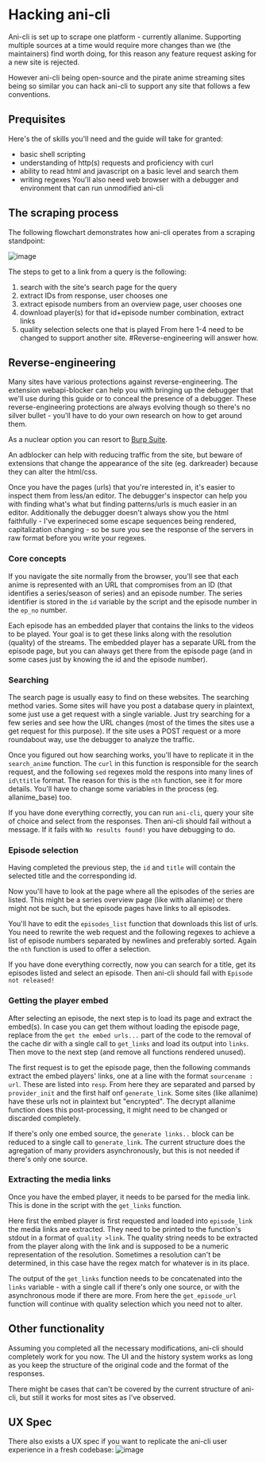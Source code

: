 # Hacking ani-cli
Ani-cli is set up to scrape one platform - currently allanime. Supporting multiple sources at a time would require more changes than we (the maintainers) find worth doing, for this reason any feature request asking for a new site is rejected.

However ani-cli being open-source and the pirate anime streaming sites being so similar you can hack ani-cli to support any site that follows a few conventions.

## Prequisites
Here's the of skills you'll need and the guide will take for granted:
- basic shell scripting
- understanding of http(s) requests and proficiency with curl
- ability to read html and javascript on a basic level and search them
- writing regexes
You'll also need web browser with a debugger and environment that can run unmodified ani-cli

## The scraping process
The following flowchart demonstrates how ani-cli operates from a scraping standpoint:

![image](.assets/ani-cli-scraping-flow.png)

The steps to get to a link from a query is the following:
1. search with the site's search page for the query
2. extract IDs from response, user chooses one
3. extract episode numbers from an overview page, user chooses one
4. download player(s) for that id+episode number combination, extract links
5. quality selection selects one that is played
From here 1-4 need to be changed to support another site. #Reverse-engineering will answer how.

## Reverse-engineering
Many sites have various protections against reverse-engineering.
The extension webapi-blocker can help you with bringing up the debugger that we'll use during this guide or to conceal the presence of a debugger.
These reverse-engineering protections are always evolving though so there's no silver bullet - you'll have to do your own research on how to get around them.

As a nuclear option you can resort to [Burp Suite](https://portswigger.net/burp/communitydownload).

An adblocker can help with reducing traffic from the site, but beware of extensions that change the appearance of the site (eg. darkreader) because they can alter the html/css.

Once you have the pages (urls) that you're interested in, it's easier to inspect them from less/an editor.
The debugger's inspector can help you with finding what's what but finding patterns/urls is much easier in an editor.
Additionally the debugger doesn't always show you the html faithfully - I've experineced some escape sequences being rendered, capitalization changing - so be sure you see the response of the servers in raw format before you write your regexes.

### Core concepts
If you navigate the site normally from the browser, you'll see that each anime is represented with an URL that compromises from an ID (that identifies a series/season of series) and an episode number.
The series identifier is stored in the `id` variable by the script and the episode number in the `ep_no` number.

Each episode has an embedded player that contains the links to the videos to be played.
Your goal is to get these links along with the resolution (quality) of the streams.
The embedded player has a separate URL from the episode page, but you can always get there from the episode page (and in some cases just by knowing the id and the episode number).

### Searching
The search page is usually easy to find on these websites. The searching method varies.
Some sites will have you post a database query in plaintext, some just use a get request with a single variable.
Just try searching for a few series and see how the URL changes (most of the times the sites use a get request for this purpose).
If the site uses a POST request or a more roundabout way, use the debugger to analyze the traffic.

Once you figured out how searching works, you'll have to replicate it in the `search_anime` function.
The `curl` in this function is responsible for the search request, and the following `sed` regexes mold the respons into many lines of `id\ttitle` format.
The reason for this is the `nth` function, see it for more details.
You'll have to change some variables in the process (eg. allanime_base) too.

If you have done everything correctly, you can run `ani-cli`, query your site of choice and select from the responses.
Then ani-cli should fail without a message.
If it fails with `No results found!` you have debugging to do.

### Episode selection
Having completed the previous step, the `id` and `title` will contain the selected title and the corresponding id.

Now you'll have to look at the page where all the episodes of the series are listed.
This might be a series overview page (like with allanime) or there might not be such, but the episode pages have links to all episodes.

You'll have to edit the `episodes_list` function that downloads this list of urls.
You need to rewrite the web request and the following regexes to achieve a list of episode numbers separated by newlines and preferably sorted.
Again the `nth` function is used to offer a selection.

If you have done everything correctly, now you can search for a title, get its episodes listed and select an episode.
Then ani-cli should fail with `Episode not released!`

### Getting the player embed
After selecting an episode, the next step is to load its page and extract the embed(s).
In case you can get them without loading the episode page, replace from the `get the embed urls...` part of the code to the removal of the cache dir with a single call to `get_links` and load its output into `links`.
Then move to the next step (and remove all functions rendered unused).

The first request is to get the episode page, then the following commands extract the embed players' links, one at a line with the format `sourcename : url`.
These are listed into `resp`.
From here they are separated and parsed by `provider_init` and the first half onf `generate_link`.
Some sites (like allanime) have these urls not in plaintext but "encrypted". The decrypt allanime function does this post-processing, it might need to be changed or discarded completely.

If there's only one embed source, the `generate links..` block can be reduced to a single call to `generate_link`.
The current structure does the agregation of many providers asynchronously, but this is not needed if there's only one source.

### Extracting the media links

Once you have the embed player, it needs to be parsed for the media link.
This is done in the script with the `get_links` function.

Here first the embed player is first requested and loaded into `episode_link` the media links are extracted.
They need to be printed to the function's stdout in a format of `quality >link`.
The quality string needs to be extracted from the player along with the link and is supposed to be a numeric representation of the resolution.
Sometimes a resolution can't be determined, in this case have the regex match for whatever is in its place.

The output of the `get_links` function needs to be concatenated into the `links` variable - with a single call if there's only one source, or with the asynchronous mode if there are more.
From here the `get_episode_url` function will continue with quality selection which you need not to alter.

## Other functionality
Assuming you completed all the necessary modifications, ani-cli should completely work for you now.
The UI and the history system works as long as you keep the structure of the original code and the format of the responses.

There might be cases that can't be covered by the current structure of ani-cli, but still it works for most sites as I've observed.

## UX Spec

There also exists a UX spec if you want to replicate the ani-cli user experience in a fresh codebase:
![image](.assets/ani-cli-ux-spec.png)
